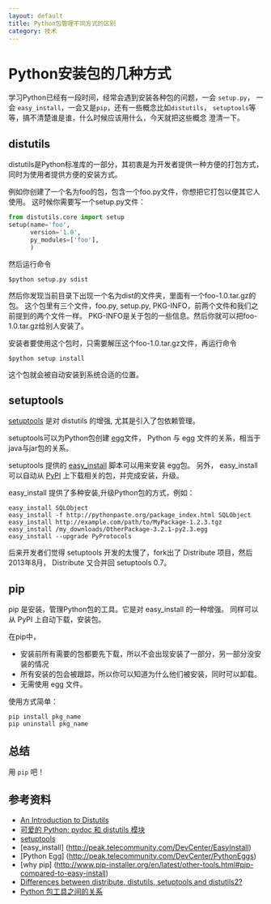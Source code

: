 ```yaml
---
layout: default
title: Python包管理不同方式的区别
category: 技术
---
```


# Python安装包的几种方式

学习Python已经有一段时间，经常会遇到安装各种包的问题，一会 `setup.py`，
一会 `easy_install`，一会又是`pip`，还有一些概念比如`distutils`，
`setuptools`等等，搞不清楚谁是谁，什么时候应该用什么，今天就把这些概念
澄清一下。

## distutils

distutils是Python标准库的一部分，其初衷是为开发者提供一种方便的打包方式，
同时为使用者提供方便的安装方式。

例如你创建了一个名为foo的包，包含一个foo.py文件，你想把它打包以便其它人使用。
这时候你需要写一个setup.py文件：   

```python
from distutils.core import setup
setup(name='foo',
      version='1.0',
      py_modules=['foo'],
      )
```

然后运行命令

    $python setup.py sdist

然后你发现当前目录下出现一个名为dist的文件夹，里面有一个foo-1.0.tar.gz的包。
这个包里有三个文件，foo.py, setup.py, PKG-INFO，前两个文件和我们之前提到的两个文件一样。
PKG-INFO是关于包的一些信息。然后你就可以把foo-1.0.tar.gz给别人安装了。

安装者要使用这个包时，只需要解压这个foo-1.0.tar.gz文件，再运行命令

    $python setup install

这个包就会被自动安装到系统合适的位置。


## setuptools

[setuptools](http://peak.telecommunity.com/DevCenter/setuptools) 是对 distutils 的增强,
尤其是引入了包依赖管理。

setuptools可以为Python包创建 [egg](http://peak.telecommunity.com/DevCenter/PythonEggs)文件，
Python 与 egg 文件的关系，相当于java与jar包的关系。 

setuptools 提供的 [easy_install](http://peak.telecommunity.com/DevCenter/EasyInstall) 脚本可以用来安装 egg包。
另外， easy_install 可以自动从 [PyPI](https://pypi.python.org/pypi) 上下载相关的包，并完成安装，升级。

easy_install 提供了多种安装,升级Python包的方式，例如：  

    easy_install SQLObject
    easy_install -f http://pythonpaste.org/package_index.html SQLObject
    easy_install http://example.com/path/to/MyPackage-1.2.3.tgz
    easy_install /my_downloads/OtherPackage-3.2.1-py2.3.egg
    easy_install --upgrade PyProtocols

后来开发者们觉得 setuptools 开发的太慢了，fork出了 Distribute 项目，然后2013年8月，
Distribute 又合并回 setuptools 0.7。

## pip

pip 是安装，管理Python包的工具。它是对 easy_install 的一种增强。
同样可以从 PyPI 上自动下载，安装包。

在pip中，  

* 安装前所有需要的包都要先下载，所以不会出现安装了一部分，另一部分没安装的情况
* 所有安装的包会被跟踪，所以你可以知道为什么他们被安装，同时可以卸载。 
* 无需使用 egg 文件。 

使用方式简单：

    pip install pkg_name
    pip uninstall pkg_name

## 总结

用 `pip` 吧！


## 参考资料
* [An Introduction to Distutils](http://docs.python.org/2/distutils/introduction.html)
* [可爱的 Python: pydoc 和 distutils 模块](http://www.ibm.com/developerworks/cn/linux/sdk/python/charm-19/)
* [setuptools](http://peak.telecommunity.com/DevCenter/setuptools)
* [easy_install] (http://peak.telecommunity.com/DevCenter/EasyInstall)
* [Python Egg] (http://peak.telecommunity.com/DevCenter/PythonEggs)
* [why pip] (http://www.pip-installer.org/en/latest/other-tools.html#pip-compared-to-easy-install)
* [Differences between distribute, distutils, setuptools and distutils2?](http://stackoverflow.com/questions/6344076/differences-between-distribute-distutils-setuptools-and-distutils2)
* [Python 包工具之间的关系](http://blog.yangyubo.com/2012/07/27/python-packaging/)
